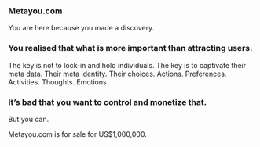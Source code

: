 ### Metayou.com

You are here because you made a discovery.

### You realised that what is more important than attracting users. 

The key is not to lock-in and hold individuals. 
The key is to captivate their meta data. 
Their meta identity. 
Their choices. Actions. Preferences. Activities. Thoughts. Emotions. 

### It’s bad that you want to control and monetize that. 

But you can.

Metayou.com is for sale for US$1,000,000.
